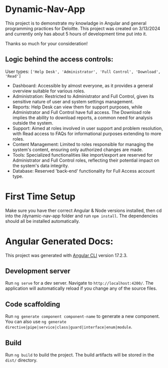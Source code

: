 # Dynamic-Nav-App
This project is to demonstrate my knowladge in Angular and general programming practices for Deloitte. This project was created on 3/13/2024 and currently only has about 5 hours of development time put into it.

Thanks so much for your consideration! 
## Logic behind the access controls:
User types: `['Help Desk', 'Administrator', 'Full Control', 'Download', 'Read']`
- Dashboard: Accessible by almost everyone, as it provides a general overview suitable for various roles.
- Administration: Restricted to Administrator and Full Control, given its sensitive nature of user and system settings management.
- Reports: Help Desk can view them for support purposes, while Administrator and Full Control have full access. The Download role implies the ability to download reports, a common need for analysis outside the system.
- Support: Aimed at roles involved in user support and problem resolution, with Read access to FAQs for informational purposes extending to more roles.
- Content Management: Limited to roles responsible for managing the system's content, ensuring only authorized changes are made.
- Tools: Specialized functionalities like import/export are reserved for Administrator and Full Control roles, reflecting their potential impact on the system's data integrity.
- Database: Reserved 'back-end' functionality for Full Access account type. 

# First Time Setup
Make sure you have ther correct Angular & Node versions installed, then cd into the /dynamic-nav-app folder and run `npm install`. The dependencies should all be installed automatically. 
# Angular Generated Docs: 

This project was generated with [Angular CLI](https://github.com/angular/angular-cli) version 17.2.3.

## Development server

Run `ng serve` for a dev server. Navigate to `http://localhost:4200/`. The application will automatically reload if you change any of the source files.

## Code scaffolding

Run `ng generate component component-name` to generate a new component. You can also use `ng generate directive|pipe|service|class|guard|interface|enum|module`.

## Build

Run `ng build` to build the project. The build artifacts will be stored in the `dist/` directory.